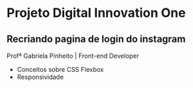 # Projeto Digital Innovation One
## Recriando pagina de login do instagram
Profª Gabriela Pinheito | Front-end Developer

* Conceitos sobre CSS Flexbox
* Responsividade
